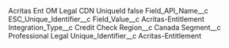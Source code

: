 <?xml version="1.0" encoding="UTF-8"?>
<CustomMetadata xmlns="http://soap.sforce.com/2006/04/metadata" xmlns:xsi="http://www.w3.org/2001/XMLSchema-instance" xmlns:xsd="http://www.w3.org/2001/XMLSchema">
    <label>Acritas Ent OM Legal CDN UniqueId</label>
    <protected>false</protected>
    <values>
        <field>Field_API_Name__c</field>
        <value xsi:type="xsd:string">ESC_Unique_Identifier__c</value>
    </values>
    <values>
        <field>Field_Value__c</field>
        <value xsi:type="xsd:string">Acritas-Entitlement</value>
    </values>
    <values>
        <field>Integration_Type__c</field>
        <value xsi:type="xsd:string">Credit Check</value>
    </values>
    <values>
        <field>Region__c</field>
        <value xsi:type="xsd:string">Canada</value>
    </values>
    <values>
        <field>Segment__c</field>
        <value xsi:type="xsd:string">Professional Legal</value>
    </values>
    <values>
        <field>Unique_Identifier__c</field>
        <value xsi:type="xsd:string">Acritas-Entitlement</value>
    </values>
</CustomMetadata>
